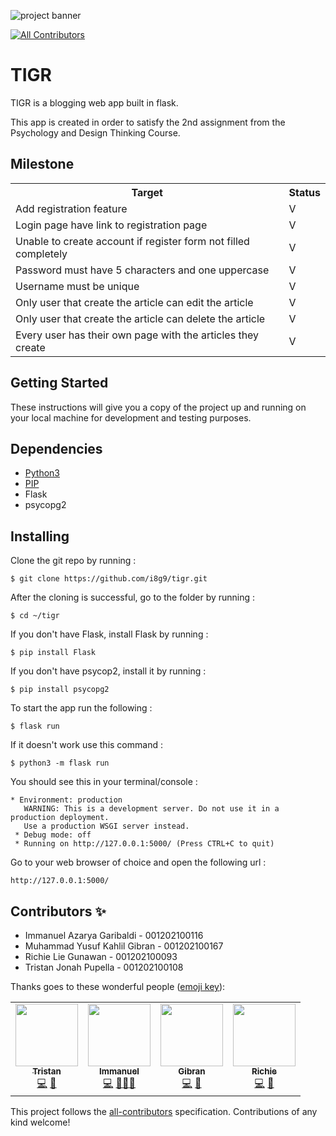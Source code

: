 ![project banner](./thetigrbnnr.png "project banner")
<!-- ALL-CONTRIBUTORS-BADGE:START - Do not remove or modify this section -->
[![All Contributors](https://img.shields.io/badge/all_contributors-4-orange.svg?style=flat-square)](#contributors-)
<!-- ALL-CONTRIBUTORS-BADGE:END -->

# TIGR

TIGR is a blogging web app built in flask.

This app is created in order to satisfy the 2nd assignment from the Psychology and Design Thinking Course.

## Milestone
<table>
    <tr>
        <th>Target</th>
        <th>Status</th>
    </tr>
    <tr>
        <td>Add registration feature</td>
        <td>V</td>
    </tr>
    <tr>
        <td>Login page have link to registration page</td>
        <td>V</td>
    </tr>
    <tr>
        <td>Unable to create account if register form not filled completely</td>
        <td>V</td>
    </tr>
    <tr>
        <td>Password must have 5 characters and one uppercase</td>
        <td>V</td>
    </tr>
    <tr>
        <td>Username must be unique</td>
        <td>V</td>
    </tr>
    <tr>
        <td>Only user that create the article can edit the article</td>
        <td>V</td>
    <tr>
        <td>Only user that create the article can delete the article</td>
        <td>V</td>
    </tr>
    <tr>
        <td>Every user has their own page with the articles they create</td>
        <td>V</td>
    </tr>
</table>

## Getting Started

These instructions will give you a copy of the project up and running on
your local machine for development and testing purposes. 

## Dependencies

- [Python3](www.python.org)
- [PIP](https://pip.pypa.io/en/stable/installation/)
- Flask
- psycopg2

## Installing

Clone the git repo by running :
```
$ git clone https://github.com/i8g9/tigr.git
```

After the cloning is successful, go to the folder by running :
```
$ cd ~/tigr
```

If you don't have Flask, install Flask by running :
```
$ pip install Flask
```

If you don't have psycop2, install it by running :
```
$ pip install psycopg2
```

To start the app run the following :
```
$ flask run
```
If it doesn't work use this command :
```
$ python3 -m flask run
```

You should see this in your terminal/console :
```
* Environment: production
   WARNING: This is a development server. Do not use it in a production deployment.
   Use a production WSGI server instead.
 * Debug mode: off
 * Running on http://127.0.0.1:5000/ (Press CTRL+C to quit)
```

Go to your web browser of choice and open the following url :
```
http://127.0.0.1:5000/
```

## Contributors ✨
- Immanuel Azarya Garibaldi - 001202100116
- Muhammad Yusuf Kahlil Gibran - 001202100167
- Richie Lie Gunawan - 001202100093
- Tristan Jonah Pupella - 001202100108

Thanks goes to these wonderful people ([emoji key](https://allcontributors.org/docs/en/emoji-key)):

<!-- ALL-CONTRIBUTORS-LIST:START - Do not remove or modify this section -->
<!-- prettier-ignore-start -->
<!-- markdownlint-disable -->
<table>
  <tr>
    <td align="center"><a href="https://github.com/Jonah0705"><img src="https://avatars.githubusercontent.com/u/102454788?v=4?s=100" width="100px;" alt=""/><br /><sub><b>Tristan</b></sub></a><br /><a href="https://github.com/i8g9/tigr/commits?author=Jonah0705" title="Code">💻</a> <a href="https://github.com/i8g9/tigr/commits?author=Jonah0705" title="Documentation">📖</a></td>
    <td align="center"><a href="https://github.com/i8g9"><img src="https://avatars.githubusercontent.com/u/71978642?v=4?s=100" width="100px;" alt=""/><br /><sub><b>Immanuel</b></sub></a><br /><a href="https://github.com/i8g9/tigr/commits?author=i8g9" title="Code">💻</a> <a href="https://github.com/i8g9/tigr/commits?author=i8g9" title="Documentation">📖</a><a href="#maintenance-i8g9" title="Maintenance">🚧</a><a href="#design-i8g9" title="Design">🎨</a></td>
    <td align="center"><a href="https://github.com/KahlilGibran17"><img src="https://avatars.githubusercontent.com/u/96876025?v=4?s=100" width="100px;" alt=""/><br /><sub><b>Gibran</b></sub></a><br /><a href="https://github.com/i8g9/tigr/commits?author=KahlilGibran17" title="Code">💻</a> <a href="https://github.com/i8g9/tigr/commits?author=KahlilGibran17" title="Documentation">📖</a></td>
    <td align="center"><a href="https://github.com/Richie8900"><img src="https://avatars.githubusercontent.com/u/102241140?v=4?s=100" width="100px;" alt=""/><br /><sub><b>Richie</b></sub></a><br /><a href="https://github.com/i8g9/tigr/commits?author=Richie8900" title="Code">💻</a> <a href="https://github.com/i8g9/tigr/commits?author=Richie8900" title="Documentation">📖</a></td>
  </tr>
</table>

<!-- markdownlint-restore -->
<!-- prettier-ignore-end -->

<!-- ALL-CONTRIBUTORS-LIST:END -->

This project follows the [all-contributors](https://github.com/all-contributors/all-contributors) specification. Contributions of any kind welcome!
